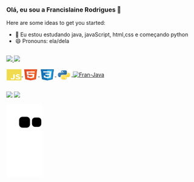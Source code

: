 ### Olá, eu sou a Francislaine Rodrigues 👋


Here are some ideas to get you started:

- 🌱 Eu estou estudando java, javaScript, html,css e começando python
- 😄 Pronouns: ela/dela

##

<div style="align="center"">
  <a href="https://github.com/FrancislaineRod">
  <img  height="165em" src="https://github-readme-stats.vercel.app/api?username=FrancislaineRod&show_icons=true&bg_color=0D1117&border_color=FF1493&title_color=FF1493&text_color=C3D1D9&icon_color=58A6FF&include_all_commits=true&count_private=true" />
  <img height="165em"  src="https://github-readme-stats.vercel.app/api/top-langs/?username=FrancislaineRod&layout=compact&langs_count=10&bg_color=0D1117&border_color=FF1493&title_color=FF1493&text_color=C3D1D9"/>
</div>

<div style="display: inline_block"><br>
  <img align="center" alt="Fran-Js" height="30" width="40" src="https://raw.githubusercontent.com/devicons/devicon/master/icons/javascript/javascript-plain.svg">
  <img align="center" alt="Fran-HTML" height="30" width="40" src="https://raw.githubusercontent.com/devicons/devicon/master/icons/html5/html5-original.svg">
  <img align="center" alt="Fran-CSS" height="30" width="40" src="https://raw.githubusercontent.com/devicons/devicon/master/icons/css3/css3-original.svg">
  <img align="center" alt="Fran-Python" height="30" width="40" src="https://raw.githubusercontent.com/devicons/devicon/master/icons/python/python-original.svg">
  <img align="center" alt="Fran-Java" height="35" width="45" src="https://cdn.jsdelivr.net/gh/devicons/devicon/icons/java/java-original-wordmark.svg" />
          
 
  <!-- <img align="right" alt="Rafa-pic" height="150" style="border-radius:50px;" src="https://media.discordapp.net/attachments/639956127056134178/890373478988013628/Publicacoes_Instagram_1_1.png?width=676&height=676"> criar o meu gift para colocar-->
</div> 
  
  ##
 
<div> 
  
  <a href = "mailto:frandrodrigues2018@gmail.com"><img src="https://img.shields.io/badge/-Gmail-%23333?style=for-the-badge&logo=gmail&logoColor=white" target="_blank"></a>
  <a href="https://www.linkedin.com/in/francislaine-rodrigues-009915ba" target="_blank"><img src="https://img.shields.io/badge/-LinkedIn-%230077B5?style=for-the-badge&logo=linkedin&logoColor=white" target="_blank"></a> 
 
  ![Snake animation](https://github.com/FrancislaineRod/FrancislaineRod/blob/output/github-contribution-grid-snake.svg) 
 
</div>


